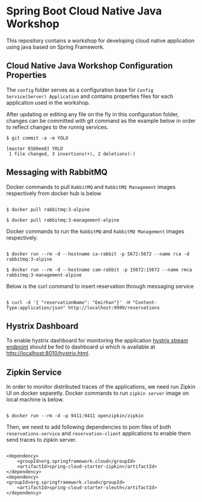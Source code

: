 # Spring Boot Cloud Native Java Workshop

This repository contains a workshop for developing cloud native application using java based on Spring Framework.

## Cloud Native Java Workshop Configuration Properties

The `config` folder serves as a configuration base for `Config Service(Server) Application` and contains properties files for each application used in the workshop.

After updating or editing any file on the fly in this configuration folder, changes can be committed with git command as the example below in order to reflect changes to the runnig services.

```git
$ git commit -a -m YOLO

[master 0160ee8] YOLO
 1 file changed, 3 insertions(+), 2 deletions(-)
```

## Messaging with RabbitMQ

Docker commands to pull `RabbitMQ` and `RabbitMQ Management` images respectively from docker hub is below

```docker

$ docker pull rabbitmq:3-alpine

$ docker pull rabbitmq:3-management-alpine

```

Docker commands to run the `RabbitMQ` and `RabbitMQ Management` images respectively.

```docker

$ docker run --rm -d --hostname ca-rabbit -p 5672:5672 --name rca -d rabbitmq:3-alpine

$ docker run --rm -d --hostname cam-rabbit -p 15672:15672 --name rmca rabbitmq:3-management-alpine

```

Below is the curl command to insert reservation through messaging service

```curl

$ curl -d '{ "reservationName": "Emirhan"}' -H "Content-Type:application/json" http://localhost:9999/reservations

```

## Hystrix Dashboard

To enable hystrix dashboard for monitoring the application [hystrix stream endpoint](https://localhost:9999/actuator/hystrix.stream) should be fed to dashboard ui which is available at [http://localhost:8010/hystrix.html](http://localhost:8010/hystrix.html).

## Zipkin Service

In order to monitor distributed traces of the applications, we need run Zipkin UI on docker separetly. Docker commands to run `zipkin server` image on local machine is below.

```docker

$ docker run --rm -d -p 9411:9411 openzipkin/zipkin

```

Then, we need to add following dependencies to pom files of both `reservations-service` and `reservation-client` applications to enable them send traces to zipkin server.

```maven

<dependency>
    <groupId>org.springframework.cloud</groupId>
    <artifactId>spring-cloud-starter-zipkin</artifactId>
</dependency>
<dependency>
<groupId>org.springframework.cloud</groupId>
    <artifactId>spring-cloud-starter-sleuth</artifactId>
</dependency>

```
